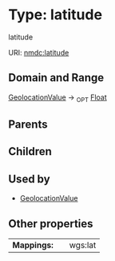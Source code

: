 
# Type: latitude


latitude

URI: [nmdc:latitude](https://microbiomedata/meta/latitude)


## Domain and Range

[GeolocationValue](GeolocationValue.md) ->  <sub>OPT</sub> [Float](types/Float.md)

## Parents


## Children


## Used by

 * [GeolocationValue](GeolocationValue.md)

## Other properties

|  |  |  |
| --- | --- | --- |
| **Mappings:** | | wgs:lat |

